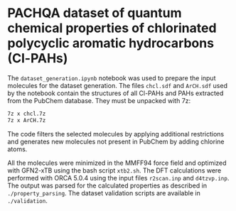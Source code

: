 # PACHQA dataset of quantum chemical properties of chlorinated polycyclic aromatic hydrocarbons (Cl-PAHs)
The `dataset_generation.ipynb` notebook was used to prepare the input molecules for the dataset generation. The files `chcl.sdf` and `ArCH.sdf` used by the notebook contain the structures of all Cl-PAHs and PAHs extracted from the PubChem database. They must be unpacked with 7z:
```bash
7z x chcl.7z
7z x ArCH.7z
```

The code filters the selected molecules by applying additional restrictions and generates new molecules not present in PubChem by adding chlorine atoms.

All the molecules were minimized in the MMFF94 force field and optimized with GFN2-xTB using the bash script `xtb2.sh`. The DFT calculations were performed with ORCA 5.0.4 using the input files `r2scan.inp` and `d4tzvp.inp`. The output was parsed for the calculated properties as described in `./property_parsing`. The dataset validation scripts are available in `./validation`.
